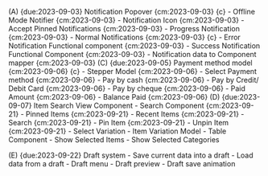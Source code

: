(A) {due:2023-09-03} Notification Popover {cm:2023-09-03} {c}
    - Offline Mode Notifier {cm:2023-09-03}
    - Notification Icon {cm:2023-09-03}
    - Accept Pinned Notifications {cm:2023-09-03}
    - Progress Notification {cm:2023-09-03}
    - Normal Notifications {cm:2023-09-03} {c}
        - Error Notification Functional component {cm:2023-09-03}
        - Success Notification Functional Component {cm:2023-09-03}
        - Notification data to Component mapper {cm:2023-09-03}
(C) {due:2023-09-05} Payment method model {cm:2023-09-06} {c}
    - Stepper Model {cm:2023-09-06}
    - Select Payment method {cm:2023-09-06}
    - Pay by cash {cm:2023-09-06}
    - Pay by Credit/ Debit Card {cm:2023-09-06}
    - Pay by cheque {cm:2023-09-06}
    - Paid Amount {cm:2023-09-06}
    - Balance Paid {cm:2023-09-06}
(D) {due:2023-09-07} Item Search View Component
    - Search Component {cm:2023-09-21}
        - Pinned Items {cm:2023-09-21}
        - Recent Items {cm:2023-09-21}
        - Search {cm:2023-09-21}
        - Pin Item {cm:2023-09-21}
        - Unpin Item {cm:2023-09-21}
        - Select Variation
            - Item Variation Model
    - Table Component
        - Show Selected Items
        - Show Selected Categories

(E) {due:2023-09-22} Draft system
    - Save current data into a draft
    - Load data from a draft
    - Draft menu
    - Draft preview
    - Draft save animation